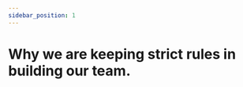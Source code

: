```yaml
---
sidebar_position: 1
---
```


<!-- @format -->

# Why we are keeping strict rules in building our team.
